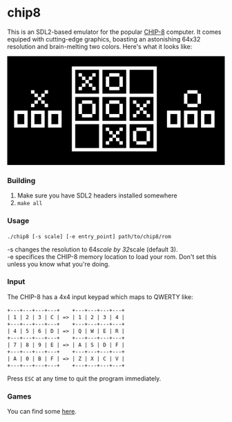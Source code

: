 chip8
===

This is an SDL2-based emulator for the popular [CHIP-8](https://en.wikipedia.org/wiki/CHIP-8) computer. 
It comes equiped with cutting-edge graphics, boasting an astonishing 
64x32 resolution and brain-melting two colors. Here's what it looks like:

![epic in-game screenshot](https://raw.githubusercontent.com/stutonk/chip8/master/screenshot.png)

### Building
1. Make sure you have SDL2 headers installed somewhere
2. `make all`

### Usage
`./chip8 [-s scale] [-e entry_point] path/to/chip8/rom`

-s changes the resolution to 64*scale by 32*scale (default 3).  
-e specifices the CHIP-8 memory location to load your rom. Don't set
this unless you know what you're doing.

### Input
The CHIP-8 has a 4x4 input keypad which maps to QWERTY like:
```
+---+---+---+---+    +---+---+---+---+
| 1 | 2 | 3 | C | => | 1 | 2 | 3 | 4 |
+---+---+---+---+    +---+---+---+---+
| 4 | 5 | 6 | D | => | Q | W | E | R |
+---+---+---+---+    +---+---+---+---+
| 7 | 8 | 9 | E | => | A | S | D | F |
+---+---+---+---+    +---+---+---+---+
| A | 0 | B | F | => | Z | X | C | V |
+---+---+---+---+    +---+---+---+---+
```
Press `ESC` at any time to quit the program immediately.

### Games
You can find some [here](https://www.zophar.net/pdroms/chip8/chip-8-games-pack.html).